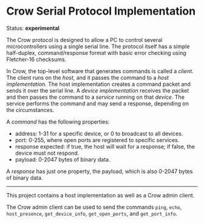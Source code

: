 # Crow Serial Protocol Implementation

Status: **experimental**

The Crow protocol is designed to allow a PC to control several microcontrollers using a single
serial line. The protocol itself has a simple half-duplex, command/response format with basic
error checking using Fletcher-16 checksums.

In Crow, the top-level software that generates commands is called a *client*. The client runs on the *host*, and
it passes the command to a *host implementation*. The host implementation creates a command packet
and sends it over the serial line. A *device implementation* receives the packet and then passes the command
to a *service* running on that *device*. The service performs the command and may send a response,
depending on the circumstances.

A *command* has the following properties:
- address: 1-31 for a specific device, or 0 to broadcast to all devices.
- port: 0-255, where open ports are registered to specific services.
- response expected: if true, the host will wait for a response; if false, the device must not respond.
- payload: 0-2047 bytes of binary data.

A *response* has just one property, the payload, which is also 0-2047 bytes of binary data.

----

This project contains a host implementation as well as a Crow admin client.

The Crow admin client can be used to send the commands `ping`, `echo`, `host_presence`,
`get_device_info`, `get_open_ports`, and `get_port_info`.

